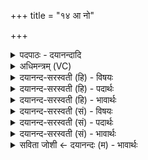 +++
title = "१४ आ नो"

+++
<details><summary>पदपाठः - दयानन्दादि</summary>

आ। नः॒। भ॒द्राः। क्रत॑वः। य॒न्तु॒। वि॒श्वतः॑। अद॑ब्धासः। अप॑रीतास॒ इत्यप॑रिऽइतासः। उ॒द्भिद॒ इत्यु॒त्ऽभिदः॑। दे॒वाः। नः॒। यथा॑। सद॑म्। इत्। वृ॒धे। अस॑न्। अप्रा॑युव॒ इत्यप्र॑ऽआयुवः। र॒क्षि॒तारः॑। दि॒वेदि॑व॒ऽइति॑ दि॒वेदि॑वे। १४।
</details>

<details><summary>अधिमन्त्रम् (VC)</summary>

- यज्ञो देवता
- प्रजापतिर्ऋषिः
- निचृज्जगती
- निषादः
</details>

<details><summary>दयानन्द-सरस्वती (हि) - विषयः</summary>

फिर मनुष्यों को किस की इच्छा करनी चाहिये, इस विषय को अगले मन्त्र में कहा है ॥
</details>

<details><summary>दयानन्द-सरस्वती (हि) - पदार्थः</summary>

पदार्थान्वयभाषाः -  हे विद्वानो ! जैसे (नः) हम लोगों को (विश्वतः) सब ओर से (भद्राः) कल्याण करनेवाले (अदब्धासः) जो विनाश को न प्राप्त हुए (अपरीतासः) औरों ने जो न व्याप्त किये अर्थात् सब कामों से उत्तम (उद्भिदः) जो दुःखों को विनाश करते वे (क्रतवः) यज्ञ वा बुद्धि बल (आ, यन्तु) अच्छे प्रकार प्राप्त हों (यथा) जैसे (नः) हम लोगों की (सदम्) उस सभा को कि जिसमें स्थित होते हैं, प्राप्त हुए (अप्रायुवः) जिन की अवस्था नष्ट नहीं होती, वे (देवाः) पृथिवी आदि पदार्थों के समान विद्वान् जन (इत्) ही (दिवेदिवे) प्रतिदिन (वृधे) वृद्धि के लिये (रक्षितारः) पालना करनेवाले (असन्) हों, वैसा आचरण करो ॥१४ ॥
</details>

<details><summary>दयानन्द-सरस्वती (हि) - भावार्थः</summary>

भावार्थभाषाः -  सब मनुष्यों को परमेश्वर के विज्ञान और विद्वानों के सङ्ग से बहुत बुद्धियों को प्राप्त होकर सब ओर से धर्म का आचरण कर नित्य सब की रक्षा करनेवाले होना चाहिये ॥१४ ॥
</details>

<details><summary>दयानन्द-सरस्वती (सं) - विषयः</summary>

पुनर्मनुष्यैः किमेष्टव्यमित्याह ॥
</details>

<details><summary>दयानन्द-सरस्वती (सं) - पदार्थः</summary>

पदार्थान्वयभाषाः -  हे विद्वांसो ! यथा नोस्माऽन् विश्वतो भद्रा अदब्धासोऽपरीतास उद्भिदः क्रतव आ यन्तु, यथा नः सदं प्राप्ता अप्रायुवो देवा इद् दिवेदिवे वृधे रक्षितारोऽसन् तथाऽनुतिष्ठन्तु ॥१४ ॥
</details>

<details><summary>दयानन्द-सरस्वती (सं) - भावार्थः</summary>

भावार्थभाषाः -  सर्वैर्मनुष्यैः परमेश्वरस्य विज्ञानाद् विदुषां सङ्गेन पुष्कलाः प्रज्ञाः प्राप्य सर्वतो धर्ममाचर्य नित्यं सर्वेषां रक्षकैर्भवितव्यम् ॥१४ ॥
</details>

<details><summary>सविता जोशी ← दयानन्दः (म) - भावार्थः</summary>

भावार्थभाषाः -  या सर्व माणसांनी विद्वानांच्या संगतीने परमेश्वरासंबंधी विशेष ज्ञान प्राप्त करावे व प्रखर बुद्धी प्राप्त करून धर्माचे आचरण करावे व सर्वांचे रक्षण करावे.
</details>